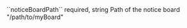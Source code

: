 <tr><td>``noticeBoardPath``</td>
	
<td>required, string</td>
	
<td>Path of the notice board</td>
	
<td>"/path/to/myBoard"</td>
	
<td></td></tr>
